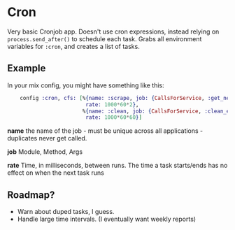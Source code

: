# Cron

Very basic Cronjob app. Doesn't use cron expressions, instead relying on `process.send_after()` to schedule each task. Grabs all environment variables for `:cron`, and creates a list of tasks.


## Example
In your mix config, you might have something like this:

``` elixir
    config :cron, cfs: [%{name: :scrape, job: {CallsForService, :get_new, []},
                         rate: 1000*60*2},
                        %{name: :clean, job: {CallsForService, :clean_expired, []},
                         rate: 1000*60*60}]

```

**name** the name of the job - must be unique across all applications - duplicates 
never get called.

**job** Module, Method, Args

**rate** Time, in milliseconds, between runs. The time a task starts/ends has no effect 
on when the next task runs 


## Roadmap?
 - Warn about duped tasks, I guess.
 - Handle large time intervals. (I eventually want weekly reports)

